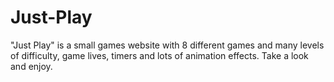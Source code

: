 # Just-Play
"Just Play" is a small games website with 8 different games and many levels of difficulty, game lives, timers and lots of animation effects. Take a look and enjoy.
